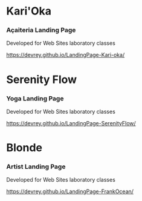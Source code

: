 <h1>Kari'Oka</h1>
<h3>Açaiteria Landing Page</h3>
<p>Developed for Web Sites laboratory classes</p>

https://devrey.github.io/LandingPage-Kari-oka/

<h1>Serenity Flow</h1>
<h3>Yoga Landing Page</h3>
<p>Developed for Web Sites laboratory classes</p>

https://devrey.github.io/LandingPage-SerenityFlow/

<h1>Blonde</h1>
<h3>Artist Landing Page</h3>
<p>Developed for Web Sites laboratory classes</p>

https://devrey.github.io/LandingPage-FrankOcean/
